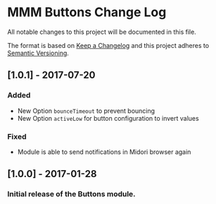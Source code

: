 # MMM Buttons Change Log
All notable changes to this project will be documented in this file.

The format is based on [Keep a Changelog](http://keepachangelog.com/) 
and this project adheres to [Semantic Versioning](http://semver.org/).

## [1.0.1] - 2017-07-20
### Added
- New Option `bounceTimeout` to prevent bouncing
- New Option `activeLow` for button configuration to invert values

### Fixed
- Module is able to send notifications in Midori browser again

## [1.0.0] - 2017-01-28
### Initial release of the Buttons module.
